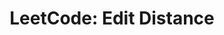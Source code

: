 ---
title: "LeetCode: Edit Distance"
tags: [Leetcode, GoHired, DP]
style: border
color: primary
description: Given two words word1 and word2, find the edit distance between word1 and word2 i.e. minimum number of operations required to convert word1 to word2.
external_url: https://www.gohired.in/2019/10/10/leetcode-edit-distance/
---